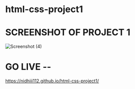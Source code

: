 # html-css-project1


# SCREENSHOT OF PROJECT 1

![Screenshot (4)](https://github.com/nidhiii112/html-css-project1/assets/117963273/71b91e6c-0bda-49e3-9fde-03e34f2fca48)
  
 
# GO LIVE -- 

https://nidhiii112.github.io/html-css-project1/ 



